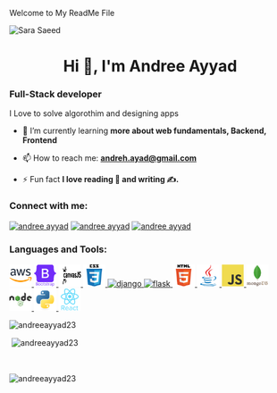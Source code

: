 Welcome to My ReadMe File

<img src="https://camo.githubusercontent.com/2428ac7bcab75ceddfa1e3da7ec2e29fbcb078c3ac2c18fa43d5804e25dd2666/68747470733a2f2f6b6f6d617265762e636f6d2f67687076632f3f757365726e616d653d53617261536165656431266c6162656c3d50726f66696c65253230766965777326636f6c6f723d306537356236267374796c653d666c6174" alt="Sara Saeed" data-canonical-src="https://komarev.com/ghpvc/?username=SaraSaeed1&amp;label=Profile%20views&amp;color=0e75b6&amp;style=flat" style="max-width: 100%;">

<h1 align="center">Hi 👋, I'm Andree Ayyad</h1>
<h3 align="start">Full-Stack developer</h3>
I Love to solve algorothim and designing apps

- 🌱 I’m currently learning **more about web fundamentals, Backend, Frontend**

- 📫 How to reach me: **andreh.ayad@gmail.com**

- ⚡ Fun fact **I love reading 📖 and writing ✍️.**

<h3 align="left">Connect with me:</h3>
<p align="left">
<a href="https://www.linkedin.com/in/andreh-ayad-418459306/" target="blank"><img align="center" src="https://raw.githubusercontent.com/rahuldkjain/github-profile-readme-generator/master/src/images/icons/Social/linked-in-alt.svg" alt="andree ayyad" height="30" width="40" /></a>
<a href="https://www.facebook.com/Andree.A.Ayyad" target="blank"><img align="center" src="https://raw.githubusercontent.com/rahuldkjain/github-profile-readme-generator/master/src/images/icons/Social/facebook.svg" alt="andree ayyad" height="30" width="40" /></a>
<a href="https://instagram.com/andree ayyad" target="blank"><img align="center" src="https://raw.githubusercontent.com/rahuldkjain/github-profile-readme-generator/master/src/images/icons/Social/instagram.svg" alt="andree ayyad" height="30" width="40" /></a>
</p>

<h3 align="left">Languages and Tools:</h3>
<p align="left"> <a href="https://aws.amazon.com" target="_blank" rel="noreferrer"> <img src="https://raw.githubusercontent.com/devicons/devicon/master/icons/amazonwebservices/amazonwebservices-original-wordmark.svg" alt="aws" width="40" height="40"/> </a> <a href="https://getbootstrap.com" target="_blank" rel="noreferrer"> <img src="https://raw.githubusercontent.com/devicons/devicon/master/icons/bootstrap/bootstrap-plain-wordmark.svg" alt="bootstrap" width="40" height="40"/> </a> <a href="https://canvasjs.com" target="_blank" rel="noreferrer"> <img src="https://raw.githubusercontent.com/Hardik0307/Hardik0307/master/assets/canvasjs-charts.svg" alt="canvasjs" width="40" height="40"/> </a> <a href="https://www.w3schools.com/css/" target="_blank" rel="noreferrer"> <img src="https://raw.githubusercontent.com/devicons/devicon/master/icons/css3/css3-original-wordmark.svg" alt="css3" width="40" height="40"/> </a> <a href="https://www.djangoproject.com/" target="_blank" rel="noreferrer"> <img src="https://cdn.worldvectorlogo.com/logos/django.svg" alt="django" width="40" height="40"/> </a> <a href="https://flask.palletsprojects.com/" target="_blank" rel="noreferrer"> <img src="https://www.vectorlogo.zone/logos/pocoo_flask/pocoo_flask-icon.svg" alt="flask" width="40" height="40"/> </a> <a href="https://www.w3.org/html/" target="_blank" rel="noreferrer"> <img src="https://raw.githubusercontent.com/devicons/devicon/master/icons/html5/html5-original-wordmark.svg" alt="html5" width="40" height="40"/> </a> <a href="https://www.java.com" target="_blank" rel="noreferrer"> <img src="https://raw.githubusercontent.com/devicons/devicon/master/icons/java/java-original.svg" alt="java" width="40" height="40"/> </a> <a href="https://developer.mozilla.org/en-US/docs/Web/JavaScript" target="_blank" rel="noreferrer"> <img src="https://raw.githubusercontent.com/devicons/devicon/master/icons/javascript/javascript-original.svg" alt="javascript" width="40" height="40"/> </a> <a href="https://www.mongodb.com/" target="_blank" rel="noreferrer"> <img src="https://raw.githubusercontent.com/devicons/devicon/master/icons/mongodb/mongodb-original-wordmark.svg" alt="mongodb" width="40" height="40"/> </a> <a href="https://nodejs.org" target="_blank" rel="noreferrer"> <img src="https://raw.githubusercontent.com/devicons/devicon/master/icons/nodejs/nodejs-original-wordmark.svg" alt="nodejs" width="40" height="40"/> </a> <a href="https://www.python.org" target="_blank" rel="noreferrer"> <img src="https://raw.githubusercontent.com/devicons/devicon/master/icons/python/python-original.svg" alt="python" width="40" height="40"/> </a> <a href="https://reactjs.org/" target="_blank" rel="noreferrer"> <img src="https://raw.githubusercontent.com/devicons/devicon/master/icons/react/react-original-wordmark.svg" alt="react" width="40" height="40"/> </a> </p>

<p><img align="left" src="https://github-readme-stats.vercel.app/api/top-langs?username=andreeayyad23&show_icons=true&locale=en&layout=compact" alt="andreeayyad23" /></p><br>

<p>&nbsp;<img align="center" src="https://github-readme-stats.vercel.app/api?username=andreeayyad23&show_icons=true&locale=en" alt="andreeayyad23" /></p><br>

<p><img align="center" src="https://github-readme-streak-stats.herokuapp.com/?user=andreeayyad23&" alt="andreeayyad23" /></p>
